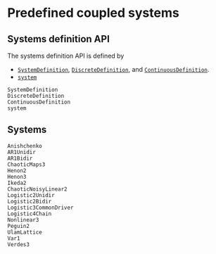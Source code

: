 # Predefined coupled systems

## Systems definition API

The systems definition API is defined by

- [`SystemDefinition`](@ref), [`DiscreteDefinition`](@ref), and [`ContinuousDefinition`](@ref).
- [`system`](@ref)

```@docs
SystemDefinition
DiscreteDefinition
ContinuousDefinition
system
```

## Systems

```@docs
Anishchenko
AR1Unidir
AR1Bidir
ChaoticMaps3
Henon2
Henon3
Ikeda2
ChaoticNoisyLinear2
Logistic2Unidir
Logistic2Bidir
Logistic3CommonDriver
Logistic4Chain
Nonlinear3
Peguin2
UlamLattice
Var1
Verdes3
```
